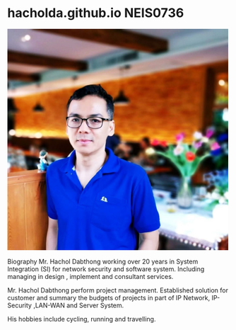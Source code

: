 # hacholda.github.io  NEIS0736
<img src="hachol.jpg" style="width:500px;"/>

Biography
Mr. Hachol Dabthong working over 20 years in System Integration (SI) for network security 
and software system. Including managing in design , implement and consultant services.

Mr. Hachol Dabthong perform project management. Established solution for customer and summary
the budgets of projects in part of IP Network, IP-Security ,LAN-WAN and Server System.

His hobbies include cycling, running and travelling. 
